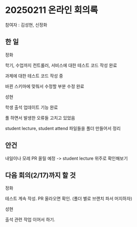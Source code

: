 # 20250211 온라인 회의록

참여자 : 김성현, 신정화

## 한 일

정화

학기, 수업까지 컨트롤러, 서비스에 대한 테스트 코드 작성 완료

과제에 대한 테스트 코드 작성 중

바뀐 스키마에 맞춰서 수정할 부분 수정 완료

성현

학생 출석 업데이트 기능 완료

풀 하면서 발생한 오류들 고치고 있었음

student lecture, student attend 파일들을 폴더 만들어서 정리

## 안건

내일이나 모레 PR 올릴 예정 -> student lecture 위주로 확인해보기

## 다음 회의(2/17)까지 할 것

정화

테스트 계속 작성. PR 올라오면 확인. (폴더 별로 브랜치 파서 머지하자)

성현

출석 관련 작업 이어서 하기.